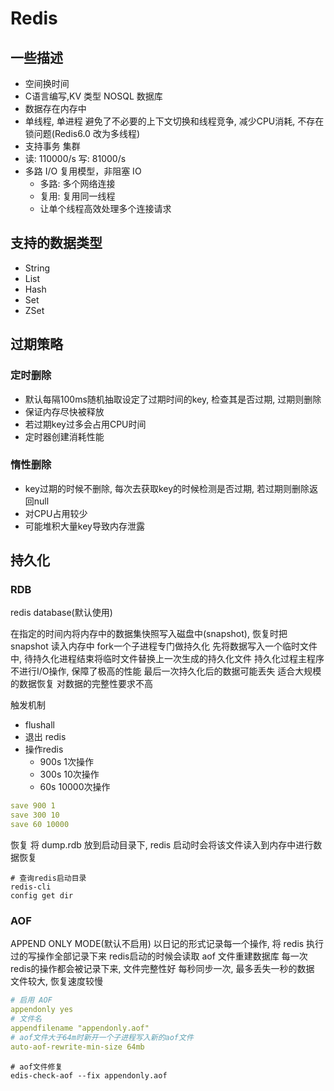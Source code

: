 # Redis

## 一些描述
- 空间换时间
- C语言编写,KV 类型 NOSQL 数据库
- 数据存在内存中
- 单线程, 单进程 避免了不必要的上下文切换和线程竞争, 减少CPU消耗, 不存在锁问题(Redis6.0 改为多线程)
- 支持事务 集群
- 读: 110000/s 写: 81000/s
- 多路 I/O 复用模型，非阻塞 IO
  - 多路: 多个网络连接
  - 复用: 复用同一线程
  - 让单个线程高效处理多个连接请求

## 支持的数据类型
- String
- List
- Hash
- Set
- ZSet

## 过期策略

### 定时删除
- 默认每隔100ms随机抽取设定了过期时间的key, 检查其是否过期, 过期则删除
- 保证内存尽快被释放
- 若过期key过多会占用CPU时间
- 定时器创建消耗性能

### 惰性删除
- key过期的时候不删除, 每次去获取key的时候检测是否过期, 若过期则删除返回null
- 对CPU占用较少
- 可能堆积大量key导致内存泄露


## 持久化

### RDB
redis database(默认使用)

在指定的时间内将内存中的数据集快照写入磁盘中(snapshot), 恢复时把 snapshot 读入内存中
fork一个子进程专门做持久化
先将数据写入一个临时文件中, 待持久化进程结束将临时文件替换上一次生成的持久化文件
持久化过程主程序不进行I/O操作, 保障了极高的性能
最后一次持久化后的数据可能丢失
适合大规模的数据恢复
对数据的完整性要求不高

触发机制
- flushall
- 退出 redis
- 操作redis 
  - 900s 1次操作
  - 300s 10次操作
  - 60s  10000次操作
```yml
save 900 1
save 300 10
save 60 10000
```

恢复
将 dump.rdb 放到启动目录下, redis 启动时会将该文件读入到内存中进行数据恢复
```shell
# 查询redis启动目录
redis-cli
config get dir
```

### AOF
APPEND ONLY MODE(默认不启用)
以日记的形式记录每一个操作, 将 redis 执行过的写操作全部记录下来
redis启动的时候会读取 aof 文件重建数据库
每一次redis的操作都会被记录下来, 文件完整性好
每秒同步一次, 最多丢失一秒的数据
文件较大, 恢复速度较慢


```yaml
# 启用 AOF
appendonly yes
# 文件名
appendfilename "appendonly.aof"
# aof文件大于64m时新开一个子进程写入新的aof文件
auto-aof-rewrite-min-size 64mb
```

```shell
# aof文件修复
edis-check-aof --fix appendonly.aof
```
